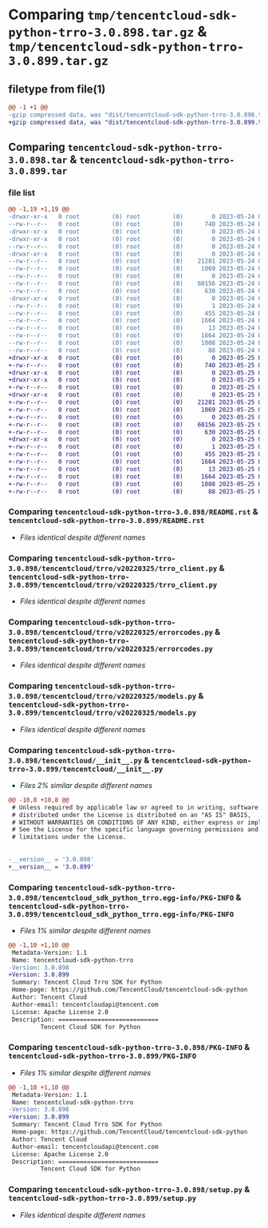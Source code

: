 # Comparing `tmp/tencentcloud-sdk-python-trro-3.0.898.tar.gz` & `tmp/tencentcloud-sdk-python-trro-3.0.899.tar.gz`

## filetype from file(1)

```diff
@@ -1 +1 @@
-gzip compressed data, was "dist/tencentcloud-sdk-python-trro-3.0.898.tar", last modified: Wed May 24 02:10:20 2023, max compression
+gzip compressed data, was "dist/tencentcloud-sdk-python-trro-3.0.899.tar", last modified: Thu May 25 00:39:56 2023, max compression
```

## Comparing `tencentcloud-sdk-python-trro-3.0.898.tar` & `tencentcloud-sdk-python-trro-3.0.899.tar`

### file list

```diff
@@ -1,19 +1,19 @@
-drwxr-xr-x   0 root         (0) root         (0)        0 2023-05-24 02:10:20.000000 tencentcloud-sdk-python-trro-3.0.898/
--rw-r--r--   0 root         (0) root         (0)      740 2023-05-24 02:10:20.000000 tencentcloud-sdk-python-trro-3.0.898/README.rst
-drwxr-xr-x   0 root         (0) root         (0)        0 2023-05-24 02:10:20.000000 tencentcloud-sdk-python-trro-3.0.898/tencentcloud/
-drwxr-xr-x   0 root         (0) root         (0)        0 2023-05-24 02:10:20.000000 tencentcloud-sdk-python-trro-3.0.898/tencentcloud/trro/
--rw-r--r--   0 root         (0) root         (0)        0 2023-05-24 02:10:20.000000 tencentcloud-sdk-python-trro-3.0.898/tencentcloud/trro/__init__.py
-drwxr-xr-x   0 root         (0) root         (0)        0 2023-05-24 02:10:20.000000 tencentcloud-sdk-python-trro-3.0.898/tencentcloud/trro/v20220325/
--rw-r--r--   0 root         (0) root         (0)    21281 2023-05-24 02:10:20.000000 tencentcloud-sdk-python-trro-3.0.898/tencentcloud/trro/v20220325/trro_client.py
--rw-r--r--   0 root         (0) root         (0)     1069 2023-05-24 02:10:20.000000 tencentcloud-sdk-python-trro-3.0.898/tencentcloud/trro/v20220325/errorcodes.py
--rw-r--r--   0 root         (0) root         (0)        0 2023-05-24 02:10:20.000000 tencentcloud-sdk-python-trro-3.0.898/tencentcloud/trro/v20220325/__init__.py
--rw-r--r--   0 root         (0) root         (0)    60156 2023-05-24 02:10:20.000000 tencentcloud-sdk-python-trro-3.0.898/tencentcloud/trro/v20220325/models.py
--rw-r--r--   0 root         (0) root         (0)      630 2023-05-24 02:10:20.000000 tencentcloud-sdk-python-trro-3.0.898/tencentcloud/__init__.py
-drwxr-xr-x   0 root         (0) root         (0)        0 2023-05-24 02:10:20.000000 tencentcloud-sdk-python-trro-3.0.898/tencentcloud_sdk_python_trro.egg-info/
--rw-r--r--   0 root         (0) root         (0)        1 2023-05-24 02:10:20.000000 tencentcloud-sdk-python-trro-3.0.898/tencentcloud_sdk_python_trro.egg-info/dependency_links.txt
--rw-r--r--   0 root         (0) root         (0)      455 2023-05-24 02:10:20.000000 tencentcloud-sdk-python-trro-3.0.898/tencentcloud_sdk_python_trro.egg-info/SOURCES.txt
--rw-r--r--   0 root         (0) root         (0)     1664 2023-05-24 02:10:20.000000 tencentcloud-sdk-python-trro-3.0.898/tencentcloud_sdk_python_trro.egg-info/PKG-INFO
--rw-r--r--   0 root         (0) root         (0)       13 2023-05-24 02:10:20.000000 tencentcloud-sdk-python-trro-3.0.898/tencentcloud_sdk_python_trro.egg-info/top_level.txt
--rw-r--r--   0 root         (0) root         (0)     1664 2023-05-24 02:10:20.000000 tencentcloud-sdk-python-trro-3.0.898/PKG-INFO
--rw-r--r--   0 root         (0) root         (0)     1008 2023-05-24 02:10:20.000000 tencentcloud-sdk-python-trro-3.0.898/setup.py
--rw-r--r--   0 root         (0) root         (0)       88 2023-05-24 02:10:20.000000 tencentcloud-sdk-python-trro-3.0.898/setup.cfg
+drwxr-xr-x   0 root         (0) root         (0)        0 2023-05-25 00:39:56.000000 tencentcloud-sdk-python-trro-3.0.899/
+-rw-r--r--   0 root         (0) root         (0)      740 2023-05-25 00:39:55.000000 tencentcloud-sdk-python-trro-3.0.899/README.rst
+drwxr-xr-x   0 root         (0) root         (0)        0 2023-05-25 00:39:56.000000 tencentcloud-sdk-python-trro-3.0.899/tencentcloud/
+drwxr-xr-x   0 root         (0) root         (0)        0 2023-05-25 00:39:56.000000 tencentcloud-sdk-python-trro-3.0.899/tencentcloud/trro/
+-rw-r--r--   0 root         (0) root         (0)        0 2023-05-25 00:39:55.000000 tencentcloud-sdk-python-trro-3.0.899/tencentcloud/trro/__init__.py
+drwxr-xr-x   0 root         (0) root         (0)        0 2023-05-25 00:39:56.000000 tencentcloud-sdk-python-trro-3.0.899/tencentcloud/trro/v20220325/
+-rw-r--r--   0 root         (0) root         (0)    21281 2023-05-25 00:39:55.000000 tencentcloud-sdk-python-trro-3.0.899/tencentcloud/trro/v20220325/trro_client.py
+-rw-r--r--   0 root         (0) root         (0)     1069 2023-05-25 00:39:55.000000 tencentcloud-sdk-python-trro-3.0.899/tencentcloud/trro/v20220325/errorcodes.py
+-rw-r--r--   0 root         (0) root         (0)        0 2023-05-25 00:39:55.000000 tencentcloud-sdk-python-trro-3.0.899/tencentcloud/trro/v20220325/__init__.py
+-rw-r--r--   0 root         (0) root         (0)    60156 2023-05-25 00:39:55.000000 tencentcloud-sdk-python-trro-3.0.899/tencentcloud/trro/v20220325/models.py
+-rw-r--r--   0 root         (0) root         (0)      630 2023-05-25 00:39:55.000000 tencentcloud-sdk-python-trro-3.0.899/tencentcloud/__init__.py
+drwxr-xr-x   0 root         (0) root         (0)        0 2023-05-25 00:39:56.000000 tencentcloud-sdk-python-trro-3.0.899/tencentcloud_sdk_python_trro.egg-info/
+-rw-r--r--   0 root         (0) root         (0)        1 2023-05-25 00:39:56.000000 tencentcloud-sdk-python-trro-3.0.899/tencentcloud_sdk_python_trro.egg-info/dependency_links.txt
+-rw-r--r--   0 root         (0) root         (0)      455 2023-05-25 00:39:56.000000 tencentcloud-sdk-python-trro-3.0.899/tencentcloud_sdk_python_trro.egg-info/SOURCES.txt
+-rw-r--r--   0 root         (0) root         (0)     1664 2023-05-25 00:39:56.000000 tencentcloud-sdk-python-trro-3.0.899/tencentcloud_sdk_python_trro.egg-info/PKG-INFO
+-rw-r--r--   0 root         (0) root         (0)       13 2023-05-25 00:39:56.000000 tencentcloud-sdk-python-trro-3.0.899/tencentcloud_sdk_python_trro.egg-info/top_level.txt
+-rw-r--r--   0 root         (0) root         (0)     1664 2023-05-25 00:39:56.000000 tencentcloud-sdk-python-trro-3.0.899/PKG-INFO
+-rw-r--r--   0 root         (0) root         (0)     1008 2023-05-25 00:39:55.000000 tencentcloud-sdk-python-trro-3.0.899/setup.py
+-rw-r--r--   0 root         (0) root         (0)       88 2023-05-25 00:39:56.000000 tencentcloud-sdk-python-trro-3.0.899/setup.cfg
```

### Comparing `tencentcloud-sdk-python-trro-3.0.898/README.rst` & `tencentcloud-sdk-python-trro-3.0.899/README.rst`

 * *Files identical despite different names*

### Comparing `tencentcloud-sdk-python-trro-3.0.898/tencentcloud/trro/v20220325/trro_client.py` & `tencentcloud-sdk-python-trro-3.0.899/tencentcloud/trro/v20220325/trro_client.py`

 * *Files identical despite different names*

### Comparing `tencentcloud-sdk-python-trro-3.0.898/tencentcloud/trro/v20220325/errorcodes.py` & `tencentcloud-sdk-python-trro-3.0.899/tencentcloud/trro/v20220325/errorcodes.py`

 * *Files identical despite different names*

### Comparing `tencentcloud-sdk-python-trro-3.0.898/tencentcloud/trro/v20220325/models.py` & `tencentcloud-sdk-python-trro-3.0.899/tencentcloud/trro/v20220325/models.py`

 * *Files identical despite different names*

### Comparing `tencentcloud-sdk-python-trro-3.0.898/tencentcloud/__init__.py` & `tencentcloud-sdk-python-trro-3.0.899/tencentcloud/__init__.py`

 * *Files 2% similar despite different names*

```diff
@@ -10,8 +10,8 @@
 # Unless required by applicable law or agreed to in writing, software
 # distributed under the License is distributed on an "AS IS" BASIS,
 # WITHOUT WARRANTIES OR CONDITIONS OF ANY KIND, either express or implied.
 # See the License for the specific language governing permissions and
 # limitations under the License.
 
 
-__version__ = '3.0.898'
+__version__ = '3.0.899'
```

### Comparing `tencentcloud-sdk-python-trro-3.0.898/tencentcloud_sdk_python_trro.egg-info/PKG-INFO` & `tencentcloud-sdk-python-trro-3.0.899/tencentcloud_sdk_python_trro.egg-info/PKG-INFO`

 * *Files 1% similar despite different names*

```diff
@@ -1,10 +1,10 @@
 Metadata-Version: 1.1
 Name: tencentcloud-sdk-python-trro
-Version: 3.0.898
+Version: 3.0.899
 Summary: Tencent Cloud Trro SDK for Python
 Home-page: https://github.com/TencentCloud/tencentcloud-sdk-python
 Author: Tencent Cloud
 Author-email: tencentcloudapi@tencent.com
 License: Apache License 2.0
 Description: ============================
         Tencent Cloud SDK for Python
```

### Comparing `tencentcloud-sdk-python-trro-3.0.898/PKG-INFO` & `tencentcloud-sdk-python-trro-3.0.899/PKG-INFO`

 * *Files 1% similar despite different names*

```diff
@@ -1,10 +1,10 @@
 Metadata-Version: 1.1
 Name: tencentcloud-sdk-python-trro
-Version: 3.0.898
+Version: 3.0.899
 Summary: Tencent Cloud Trro SDK for Python
 Home-page: https://github.com/TencentCloud/tencentcloud-sdk-python
 Author: Tencent Cloud
 Author-email: tencentcloudapi@tencent.com
 License: Apache License 2.0
 Description: ============================
         Tencent Cloud SDK for Python
```

### Comparing `tencentcloud-sdk-python-trro-3.0.898/setup.py` & `tencentcloud-sdk-python-trro-3.0.899/setup.py`

 * *Files identical despite different names*

